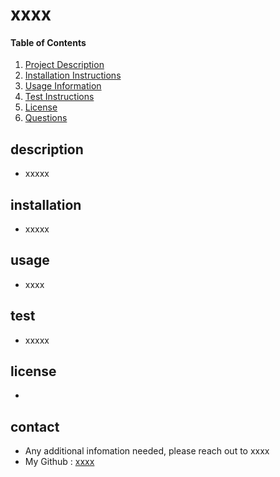 # xxxx

#### Table of Contents
1. [Project Description](#description)
2. [Installation Instructions](#installation)
3. [Usage Information](#usage)
6. [Test Instructions](#test)
7. [License](#license)
8. [Questions](#contact)
## description
* xxxxx
## installation
* xxxxx
## usage
* xxxx
## test
* xxxxx
## license
* 
## contact
* Any additional infomation needed, please reach out to xxxx
* My Github : [xxxx](http://github.com/xxxx)